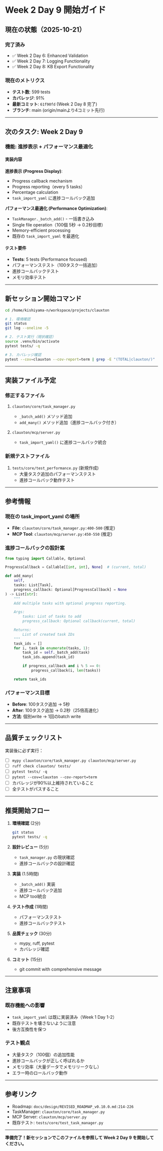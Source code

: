 # Week 2 Day 9 開始ガイド

## 現在の状態（2025-10-21）

### 完了済み
- ✅ Week 2 Day 6: Enhanced Validation
- ✅ Week 2 Day 7: Logging Functionality
- ✅ Week 2 Day 8: KB Export Functionality

### 現在のメトリクス
- **テスト数**: 599 tests
- **カバレッジ**: 91%
- **最新コミット**: `61f90fd` (Week 2 Day 8 完了)
- **ブランチ**: main (origin/mainより4コミット先行)

---

## 次のタスク: Week 2 Day 9

### 機能: 進捗表示 + パフォーマンス最適化

#### 実装内容

**進捗表示 (Progress Display)**:
- Progress callback mechanism
- Progress reporting（every 5 tasks）
- Percentage calculation
- `task_import_yaml` に進捗コールバック追加

**パフォーマンス最適化 (Performance Optimization)**:
- `TaskManager._batch_add()` - 一括書き込み
- Single file operation（100個 5秒 → 0.2秒目標）
- Memory-efficient processing
- 既存の `task_import_yaml` を最適化

#### テスト要件
- **Tests**: 5 tests (Performance focused)
- パフォーマンステスト（100タスク一括追加）
- 進捗コールバックテスト
- メモリ効率テスト

---

## 新セッション開始コマンド

```bash
cd /home/kishiyama-n/workspace/projects/clauxton

# 1. 環境確認
git status
git log --oneline -5

# 2. テスト実行（現状確認）
source .venv/bin/activate
pytest tests/ -q

# 3. カバレッジ確認
pytest --cov=clauxton --cov-report=term | grep -E "(TOTAL|clauxton/)"
```

---

## 実装ファイル予定

### 修正するファイル
1. `clauxton/core/task_manager.py`
   - `_batch_add()` メソッド追加
   - `add_many()` メソッド追加（進捗コールバック付き）

2. `clauxton/mcp/server.py`
   - `task_import_yaml()` に進捗コールバック統合

### 新規テストファイル
1. `tests/core/test_performance.py` (新規作成)
   - 大量タスク追加のパフォーマンステスト
   - 進捗コールバック動作テスト

---

## 参考情報

### 現在の task_import_yaml の場所
- **File**: `clauxton/core/task_manager.py:400-500` (推定)
- **MCP Tool**: `clauxton/mcp/server.py:450-550` (推定)

### 進捗コールバックの設計案

```python
from typing import Callable, Optional

ProgressCallback = Callable[[int, int], None]  # (current, total)

def add_many(
    self,
    tasks: List[Task],
    progress_callback: Optional[ProgressCallback] = None
) -> List[str]:
    """
    Add multiple tasks with optional progress reporting.

    Args:
        tasks: List of tasks to add
        progress_callback: Optional callback(current, total)

    Returns:
        List of created task IDs
    """
    task_ids = []
    for i, task in enumerate(tasks, 1):
        task_id = self._batch_add(task)
        task_ids.append(task_id)

        if progress_callback and i % 5 == 0:
            progress_callback(i, len(tasks))

    return task_ids
```

### パフォーマンス目標
- **Before**: 100タスク追加 → 5秒
- **After**: 100タスク追加 → 0.2秒（25倍高速化）
- **方法**: 個別write → 1回のbatch write

---

## 品質チェックリスト

実装後に必ず実行：
- [ ] `mypy clauxton/core/task_manager.py clauxton/mcp/server.py`
- [ ] `ruff check clauxton/ tests/`
- [ ] `pytest tests/ -q`
- [ ] `pytest --cov=clauxton --cov-report=term`
- [ ] カバレッジが90%以上維持されていること
- [ ] 全テストがパスすること

---

## 推奨開始フロー

1. **環境確認** (2分)
   ```bash
   git status
   pytest tests/ -q
   ```

2. **設計レビュー** (5分)
   - `task_manager.py` の現状確認
   - 進捗コールバックの設計確認

3. **実装** (1.5時間)
   - `_batch_add()` 実装
   - 進捗コールバック追加
   - MCP tool統合

4. **テスト作成** (1時間)
   - パフォーマンステスト
   - 進捗コールバックテスト

5. **品質チェック** (30分)
   - mypy, ruff, pytest
   - カバレッジ確認

6. **コミット** (15分)
   - git commit with comprehensive message

---

## 注意事項

### 既存機能への影響
- `task_import_yaml` は既に実装済み（Week 1 Day 1-2）
- 既存テストを壊さないように注意
- 後方互換性を保つ

### テスト観点
- 大量タスク（100個）の追加性能
- 進捗コールバックが正しく呼ばれるか
- メモリ効率（大量データでメモリリークなし）
- エラー時のロールバック動作

---

## 参考リンク

- Roadmap: `docs/design/REVISED_ROADMAP_v0.10.0.md:214-226`
- TaskManager: `clauxton/core/task_manager.py`
- MCP Server: `clauxton/mcp/server.py`
- 既存テスト: `tests/core/test_task_manager.py`

---

**準備完了！新セッションでこのファイルを参照して Week 2 Day 9 を開始してください。**
